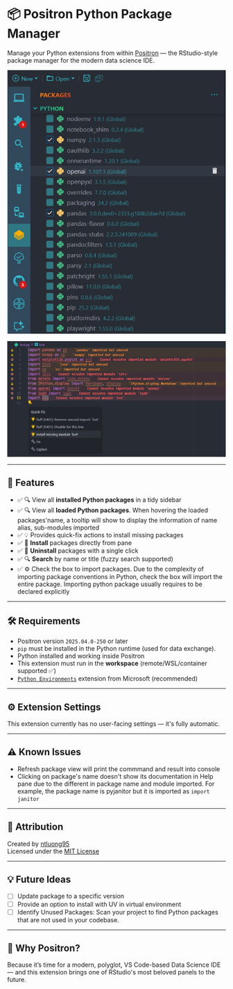 # 📦 Positron Python Package Manager

Manage your Python extensions from within [Positron](https://positron.posit.co/) — the RStudio-style package manager for the modern data science IDE.

![](https://raw.githubusercontent.com/ntluong95/positron-python-package-manager/refs/heads/main/resources/screenshot.png)

![](https://raw.githubusercontent.com/ntluong95/positron-python-package-manager/refs/heads/main/resources/inline-installing.png)

---

## 🚀 Features

- ✅ 🔍 View all **installed Python packages** in a tidy sidebar
- ✅ 🔍 View all **loaded Python packages**. When hovering the loaded packages'name, a tooltip will show to display the information of name alias, sub-modules imported
- ✅ 💡 Provides quick-fix actions to install missing packages
- ✅ 🚀 **Install** packages directly from pane
- ✅ 🚀 **Uninstall** packages with a single click
- ✅ 🔍 **Search** by name or title (fuzzy search supported)
- ✅ ⚙️ Check the box to import packages. Due to the complexity of importing package conventions in Python, check the box will import the entire package. Importing python package usually requires to be declared explicitly

---

## 🛠 Requirements

- Positron version `2025.04.0-250` or later
- `pip` must be installed in the Python runtime (used for data exchange).
- Python installed and working inside Positron
- This extension must run in the **workspace** (remote/WSL/container supported ✅)
- [`Python Environments`](https://marketplace.visualstudio.com/items?itemName=ms-python.vscode-python-envs) extension from Microsoft (recommended)

---

## ⚙️ Extension Settings

This extension currently has no user-facing settings — it's fully automatic.

---


## ⚠️ Known Issues

- Refresh package view will print the commmand and result into console
- Clicking on package's name doesn't show its documentation in Help pane due to the different in package name and module imported. For example, the package name is pyjanitor but it is imported as `import janitor`

---

## 🙏 Attribution

Created by [ntluong95](https://github.com/ntluong95)  
Licensed under the [MIT License](./LICENSE)

---

## 💡 Future Ideas

- [ ] Update package to a specific version
- [ ] Provide an option to install with UV in virtual environment
- [ ] Identify Unused Packages: Scan your project to find Python packages that are not used in your codebase.
---

## 🧠 Why Positron?

Because it’s time for a modern, polyglot, VS Code-based Data Science IDE — and this extension brings one of RStudio's most beloved panels to the future.

